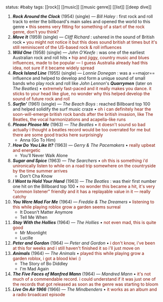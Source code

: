 status: #baby 
tags: [[rock]] [[music]] [[music genre]] [[list]] [[deep dive]] 

1. ***Rock Around the Clock*** (1954) (single) — *Bill Haley* : first rock and roll track to enter the billboard's main sales and opened the world to this genre • <span style="color:#831100">this seems very fitting for something of a start of the rock genre, don't you think?</span>
2. ***Move It*** (1959) (single) — *Cliff Richard* : ushered in the sound of British rock • <span style="color:#831100">you might not notice it but this does sound british at times but it's still reminiscent of the US-based rock & roll influences</span>
3. ***Wild One*** (1958) (single) — *John O'Keefe* : was one of the earliest Australian rock and roll hits • <span style="color:#831100">hip and jiggy, country music and blues influences, made to be popular — I guess Australia already had this idea, not sure if it became widely spread</span> 
4. ***Rock Island Line*** (1955) (single) — *Lonnie Donegan* : was a ==major== influence and helped to develop and form a unique sound of small bands who play rock and roll like *John Lennon*'s ***Quarrymen*** (later on *The Beatles*) • <span style="color:#831100">extremely fast-paced and it really makes you dance. it sticks to your head like glue, no wonder why this helped develop the sound of future rock and roll</span>
5. ***Surfin'*** (1961) (single) — *The Beach Boys* : reached Billboard top 100 and helped solidify the surf music craze • <span style="color:#831100">oh i can definitely hear the soon-will-emerge british rock bands after the british invasion, like The Beatles, the vocal harmonizations and acapella-like runs</span>
6. ***Please Please Me*** (1963) — *The Beatles* • <span style="color:#831100">it doesn't sound so bad actually i thought a beatles record would be too overrated for me but there are some good tracks here surprisingly</span> 
	- Anna (Go To Him)
7. ***How Do You Like It?*** (1963) *— Gerry & The Pacemakers* • <span style="color:#831100">really upbeat and energetic</span>
	- You'll Never Walk Alone
8. ***Sugar and Spice*** (1963) — *The Searchers* • <span style="color:#831100">oh this is something i'd unironically listen to while on a road trip somewhere on the countryside by the time summer arrives</span> 
	- Don't Cha Know
9. ***I Want to Hold Your Hand*** (1963) — *The Beatles* : was their first number one hit on the Billboard top 100 • <span style="color:#831100">no wonder this became a hit, it's very "common listener" friendly and it has a replayable value in it — really catchy</span>
10. ***You Were Mad For Me*** (1964) — *Freddie & The Dreamers* • <span style="color:#831100">listening to this while playing roblox grow a garden seems surreal</span> 
	- It Doesn't Matter Anymore
	- Tell Me When
11. ***Stay With the Hollies*** (1964) — *The Hollies* • <span style="color:#831100">not even mad, this is quite good</span>
	- Mr Moonlight
	- Lucille
12. ***Peter and Gordon*** (1964) — *Peter and Gordon* • <span style="color:#831100">i don't know, i've been at this for weeks and i still haven't finished it so i'll just move on</span>
13. ***Animals*** (1964) — *The Animals* • <span style="color:#831100">played this while playing grow a garden roblox, i got a blood kiwi :)</span> 
	- The Story of Bo Diddley
	- I'm Mad Again
14. ***The Five Faces of Manfred Mann*** (1964) — *Mandred Mann* • <span style="color:#831100">it's not much of a commendable record. i could understand if it was just one of the records that got released as soon as the genre was starting to bloom</span>
15. ***Live On Air 1966*** (1966) — *The Mindbenders* • <span style="color:#831100">it works as an album and a radio broadcast episode</span>